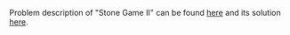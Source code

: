 Problem description of "Stone Game II" can be found [here](https://leetcode.com/problems/stone-game-ii/description/) and its solution [here](https://github.com/aurimas13/Solutions-To-Problems/blob/main/LeetCode/Python%20Solutions/Stone%20Game%20II/stone.py).